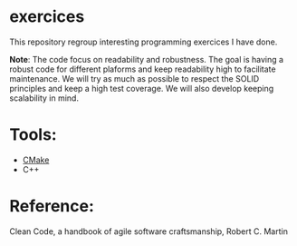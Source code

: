 # exercices
This repository regroup interesting programming exercices I have done.

**Note**:
The code focus on readability and robustness.
The goal is having a robust code for different plaforms and keep readability high to facilitate maintenance.
We will try as much as possible to respect the SOLID principles and keep a high test coverage.
We will also develop keeping scalability in mind.


# Tools:
* [CMake](https://cmake.org/)
* C++

# Reference:
Clean Code, a handbook of agile software craftsmanship, Robert C. Martin